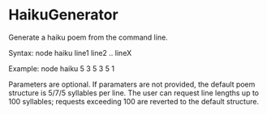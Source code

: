 # HaikuGenerator
Generate a haiku poem from the command line.

Syntax:  node haiku line1 line2 .. lineX

Example: node haiku 5 3 5 3 5 1

Parameters are optional. If paramaters are not provided, the default poem structure is 5/7/5 syllables per line.
The user can request  line lengths up to 100 syllables; requests exceeding 100 are reverted to the default structure.

